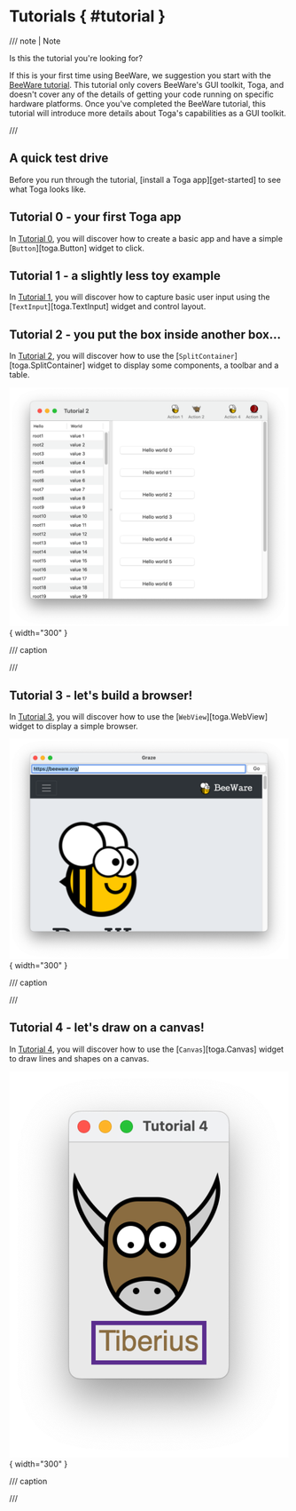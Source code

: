 # Tutorials  { #tutorial }

/// note | Note

Is this the tutorial you're looking for?

If this is your first time using BeeWare, we suggestion you start with the [BeeWare tutorial](https://docs.beeware.org). This tutorial only covers BeeWare's GUI toolkit, Toga, and doesn't cover any of the details of getting your code running on specific hardware platforms. Once you've completed the BeeWare tutorial, this tutorial will introduce more details about Toga's capabilities as a GUI toolkit.

///

## A quick test drive

Before you run through the tutorial, [install a Toga app][get-started] to see what Toga looks like.

## Tutorial 0 - your first Toga app

In [Tutorial 0](tutorial-0.md), you will discover how to create a basic app and have a simple [`Button`][toga.Button] widget to click.

## Tutorial 1 - a slightly less toy example

In [Tutorial 1](tutorial-1.md), you will discover how to capture basic user input using the [`TextInput`][toga.TextInput] widget and control layout.

## Tutorial 2 - you put the box inside another box...

In [Tutorial 2](tutorial-2.md), you will discover how to use the [`SplitContainer`][toga.SplitContainer] widget to display some components, a toolbar and a table.

![images/tutorial-2.png](images/tutorial-2.png){ width="300" }

/// caption

///

<!-- TODO: Update alt text -->

## Tutorial 3 - let's build a browser!

In [Tutorial 3](tutorial-3.md), you will discover how to use the [`WebView`][toga.WebView] widget to display a simple browser.

![images/tutorial-3.png](images/tutorial-3.png){ width="300" }

/// caption

///

<!-- TODO: Update alt text -->

## Tutorial 4 - let's draw on a canvas!

In [Tutorial 4](tutorial-4.md), you will discover how to use the [`Canvas`][toga.Canvas] widget to draw lines and shapes on a canvas.

![images/tutorial-4.png](images/tutorial-4.png){ width="300" }

/// caption

///

<!-- TODO: Update alt text -->
